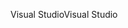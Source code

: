 <span data-ttu-id="797f4-101">Visual Studio</span><span class="sxs-lookup"><span data-stu-id="797f4-101">Visual Studio</span></span>